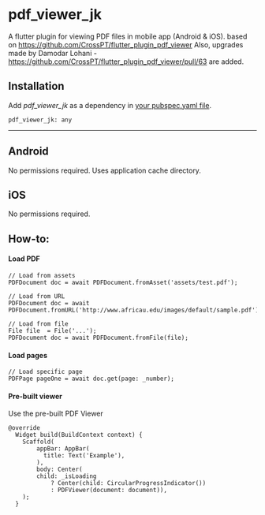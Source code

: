 # pdf_viewer_jk
A flutter plugin for viewing PDF files in mobile app (Android & iOS).
based on https://github.com/CrossPT/flutter_plugin_pdf_viewer
Also, upgrades made by Damodar Lohani - https://github.com/CrossPT/flutter_plugin_pdf_viewer/pull/63 are added.


## Installation

Add  *pdf_viewer_jk*  as a dependency in [your pubspec.yaml file](https://flutter.io/platform-plugins/).
```
pdf_viewer_jk: any
```

---

## Android
No permissions required. Uses application cache directory.

## iOS
No permissions required.

## How-to:

#### Load PDF
```
// Load from assets
PDFDocument doc = await PDFDocument.fromAsset('assets/test.pdf');

// Load from URL
PDFDocument doc = await PDFDocument.fromURL('http://www.africau.edu/images/default/sample.pdf');

// Load from file
File file  = File('...');
PDFDocument doc = await PDFDocument.fromFile(file);
```

#### Load pages
```
// Load specific page
PDFPage pageOne = await doc.get(page: _number);
```

#### Pre-built viewer
Use the pre-built PDF Viewer
```
@override
  Widget build(BuildContext context) {
    Scaffold(
        appBar: AppBar(
          title: Text('Example'),
        ),
        body: Center(
        child: _isLoading
            ? Center(child: CircularProgressIndicator())
            : PDFViewer(document: document)),
    );
  }
```